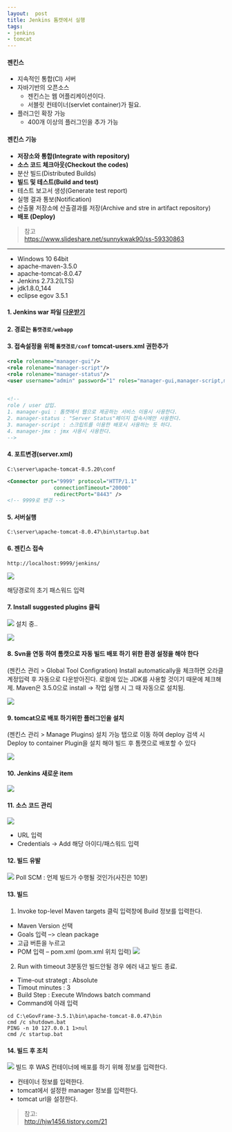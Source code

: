 ```yaml
---
layout:  post
title: Jenkins 톰캣에서 실행
tags:
- jenkins
- tomcat
---
```

#### 젠킨스
- 지속적인 통합(CI) 서버
- 자바기반의 오픈소스
	- 젠킨스는 웹 어플리케이션이다.
	- 서블릿 컨테이너(servlet container)가 필요.
- 플러그인 확장 가능
	- 400개 이상의 플러그인을 추가 가능


#### 젠킨스 기능

- **저장소와 통합(Integrate with repository)**
- **소스 코드 체크아웃(Checkout the codes)**
- 분산 빌드(Distributed Builds)
- **빌드 및 테스트(Build and test)**
- 테스트 보고서 생성(Generate test report)
- 실행 결과 통보(Notification)
- 산출물 저장소에 산출결과를 저장(Archive and stre in artifact repository)
- **배포 (Deploy)**


> 참고  
https://www.slideshare.net/sunnykwak90/ss-59330863

***

- Windows 10 64bit
- apache-maven-3.5.0
- apache-tomcat-8.0.47
- Jenkins 2.73.2(LTS)
- jdk1.8.0_144
- eclipse egov 3.5.1


#### 1. Jenkins war 파일 [다운받기](https://jenkins.io/)

#### 2. 경로는 `톰캣경로/webapp`

#### 3. 접속설정을 위해 `톰캣경로/conf` tomcat-users.xml 권한추가

```xml
<role rolename="manager-gui"/>
<role rolename="manager-script"/>
<role rolename="manager-status"/>
<user username="admin" password="1" roles="manager-gui,manager-script,manager-status"/>


<!--
role / user 삽입.
1. manager-gui : 톰캣에서 웹으로 제공하는 서비스 이용시 사용한다.
2. manager-status : "Server Status"페이지 접속시에만 사용한다.
3. manager-script : 스크립트를 이용한 배포시 사용하는 듯 하다.
4. manager-jmx : jmx 사용시 사용한다.
-->
```

#### 4. 포트변경(server.xml)
`C:\server\apache-tomcat-8.5.20\conf`

```xml
<Connector port="9999" protocol="HTTP/1.1"
               connectionTimeout="20000"
               redirectPort="8443" />
<!-- 9999로 변경 -->
```

#### 5. 서버실행
`C:\server\apache-tomcat-8.0.47\bin\startup.bat`

#### 6. 젠킨스 접속
`http://localhost:9999/jenkins/`

[![](/assets/img/jenkins_pw.jpg)](/assets/img/jenkins_pw.jpg)

해당경로의 초기 패스워드 입력

#### 7. Install suggested plugins 클릭

[![](/assets/img/jenkins_install.jpg)](/assets/img/jenkins_install.jpg)
설치 중..

[![](/assets/img/jenkins_install2.jpg)](/assets/img/jenkins_install2.jpg)

#### 8. Svn을 연동 하여 톰캣으로 자동 빌드 배포 하기 위한 환경 설정을 해야 한다
(젠킨스 관리 > Global Tool Configration)
Install automatically을 체크하면 오라클 계정입력 후 자동으로 다운받아진다.
로컬에 있는 JDK를 사용할 것이기 때문에 체크해제.
Maven은 3.5.0으로 install
-> 작업 실행 시 그 때 자동으로 설치됨.

[![](/assets/img/jenkins.jpg)](/assets/img/jenkins.jpg)

#### 9. tomcat으로 배포 하기위한 플러그인을 설치
(젠킨스 관리 > Manage Plugins)
설치 가능 탭으로 이동 하여 deploy 검색 시 Deploy to container Plugin을 설치 해야 빌드 후 톰캣으로 배포할 수 있다

[![](/assets/img/jenkins_deploy.jpg)](/assets/img/jenkins_deploy.jpg)

#### 10. Jenkins 새로운 item

[![](/assets/img/jenkins_test1.jpg)](/assets/img/jenkins_test1.jpg)

#### 11. 소스 코드 관리

[![](/assets/img/jenkins_test2.jpg)](/assets/img/jenkins_test2.jpg)
  - URL 입력
  - Credentials -> Add 해당 아이디/패스워드 입력


#### 12. 빌드 유발

[![](/assets/img/jenkins_build.jpg)](/assets/img/jenkins_build.jpg)
Poll SCM : 언제 빌드가 수행될 것인가(사진은 10분)

#### 13. 빌드
1) Invoke top-level Maven targets 클릭
입력창에 Build 정보를 입력한다.
  - Maven Version 선택
  - Goals 입력 –> clean package
  - 고급 버튼을 누르고
  - POM 입력 – pom.xml  (pom.xml 위치 입력)
[![](/assets/img/jenkins_maven.jpg)](/assets/img/jenkins_maven_run.jpg)

2) Run with timeout
3분동안 빌드안될 경우 에러 내고 빌드 종료.
- Time-out strategt : Absolute
- Timout minutes : 3
- Build Step : Execute WIndows batch command
- Command에 아래 입력
```
cd C:\eGovFrame-3.5.1\bin\apache-tomcat-8.0.47\bin
cmd /c shutdown.bat
PING -n 10 127.0.0.1 1>nul
cmd /c startup.bat
```


#### 14. 빌드 후 조치

[![](/assets/img/jenkins_war.jpg)](/assets/img/jenkins_war.jpg)
빌드 후 WAS 컨테이너에 배포를 하기 위해 정보를 입력한다.
- 컨테이너 정보를 입력한다.
- tomcat에서 설정한 manager 정보를 입력한다.
- tomcat url을 설정한다.



> 참고:  
http://hjw1456.tistory.com/21
